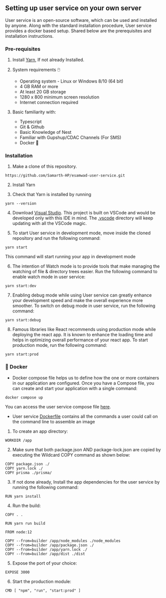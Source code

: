 ## Setting up user service on your own server

User service is an open-source software, which can be used and installed by anyone. Along with the standard installation procedure, User service provides a docker based setup. Shared below are the prerequisites and installation instructions.

### Pre-requisites

1. Install [Yarn](https://classic.yarnpkg.com/lang/en/docs/install/#windows-stable), If not already Installed.
2. System requirements 🖱️
     - Operating system - Linux or Windows 8/10 (64 bit)
     - 4 GB RAM or more
     - At least 20 GB storage
     - 1280 x 800 minimum screen resolution
     - Internet connection required

3. Basic familiarity with:
     - Typescript
     - Git & Github
     - Basic Knowledge of Nest
     - Familiar with Gupshup/CDAC Channels (For SMS)
     - Docker 🐳

### Installation

1. Make a clone of this repository.

```shell
https://github.com/Samarth-HP/esamwad-user-service.git
```
2. Install Yarn

3. Check that Yarn is installed by running

```shell
yarn --version
```
4. Download [Visual Studio](https://code.visualstudio.com/download). This project is built on VSCode and would be developed only with this IDE in mind. The [.vscode](https://github.com/Samarth-HP/esamwad-user-service/blob/master/.vscode) directory will keep updating with all the VSCode magic.

5. To start User service in development mode, move inside the cloned repository and run the following command:

```shell
yarn start
```
This command will start running your app in development mode

6. The intention of Watch mode is to provide tools that make managing the watching of file & directory trees easier. Run the following command to enable watch mode in user service:

```shell
yarn start:dev
```
7. Enabling debug mode while using User service can greatly enhance your development speed and make the overall experience more smoother. To switch on debug mode in user service, run the following command:

```shell
yarn start:debug
```
8. Famous libraries like React recommends using production mode while deploying the react app. It is known to enhance the loading time and helps in optimizing overall performance of your react app. To start production mode, run the following command:

```shell
yarn start:prod
```

### 🐳 Docker

- Docker compose file helps us to define how the one or more containers in our application are configured. Once you have a Compose file, you can create and start your application with a single command:

```shell
docker compose up
```

You can access the user service compose file [here](/docker-compose.yml).

- User service [Dockerfile](/Dockerfile) contains all the commands a user could call on the command line to assemble an image

1. To create an app directory:

```shell
WORKDIR /app
```

2. Make sure that both package.json AND package-lock.json are copied by executing the Wildcard COPY command as shown below:

```shell
COPY package.json ./
COPY yarn.lock ./
COPY prisma ./prisma/
```

3. If not done already, Install the app dependencies for the user service by running the following command:

```shell
RUN yarn install
```

4. Run the build:

```shell
COPY . .

RUN yarn run build

FROM node:12

COPY --from=builder /app/node_modules ./node_modules
COPY --from=builder /app/package.json ./
COPY --from=builder /app/yarn.lock ./
COPY --from=builder /app/dist ./dist
```

5. Expose the port of your choice:

```shell
EXPOSE 3000
```

6. Start the production module:

```shell
CMD [ "npm", "run", "start:prod" ]
```



